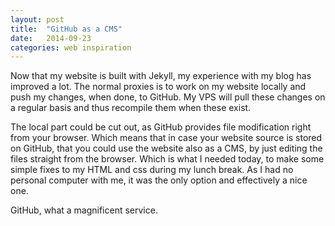 ```yaml
---
layout: post
title:  "GitHub as a CMS"
date:   2014-09-23
categories: web inspiration
---
```


Now that my website is built with Jekyll, my experience with my blog has improved a lot. The normal proxies is to work on my website locally and push my changes, when done, to GitHub. My VPS will pull these changes on a regular basis and thus recompile them when these exist.

The local part could be cut out, as GitHub provides file modification right from your browser. Which means that in case your website source is stored on GitHub, that you could use the website also as a CMS, by just editing the files straight from the browser. Which is what I needed today, to make some simple fixes to my HTML and css during my lunch break. As I had no personal computer with me, it was the only option and effectively a nice one.

GitHub, what a magnificent service.
